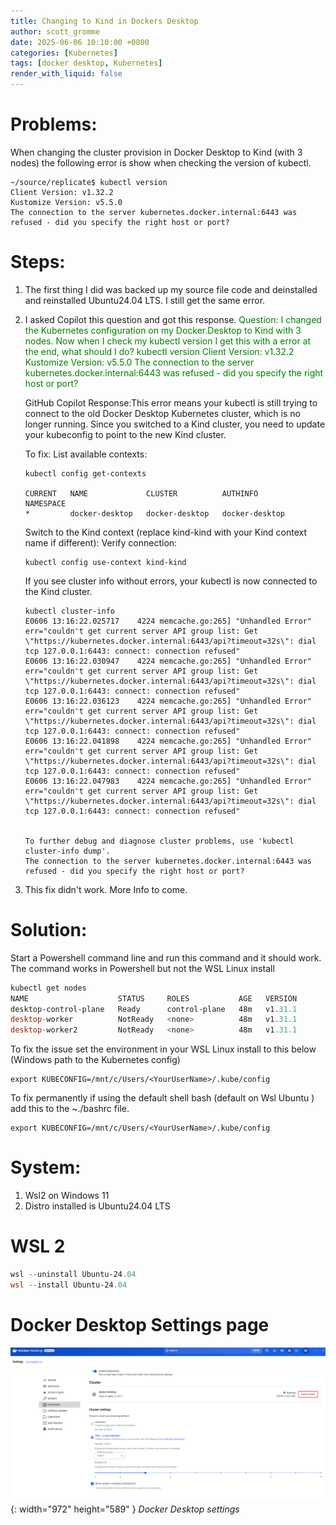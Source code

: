 ```yaml
---
title: Changing to Kind in Dockers Desktop
author: scott_gromme
date: 2025-06-06 10:10:00 +0800
categories: [Kubernetes]
tags: [docker desktop, Kubernetes]
render_with_liquid: false
---
```


# Problems:

When changing the cluster provision in Docker Desktop to Kind (with 3 nodes) the following error is show when checking the version of kubectl.

```console
~/source/replicate$ kubectl version
Client Version: v1.32.2
Kustomize Version: v5.5.0
The connection to the server kubernetes.docker.internal:6443 was refused - did you specify the right host or port?

```

# Steps:

1. The first thing I did was backed up my source file code and deinstalled and reinstalled Ubuntu24.04 LTS.  I still get the same error.
2. I asked Copilot this question and got this response.
   <span style="color: green;">
    Question: I changed the Kubernetes configuration on my Docker.Desktop to Kind with 3 nodes. Now when I check my kubectl version I get  this with a error at the end, what should I do? kubectl version
    Client Version: v1.32.2
    Kustomize Version: v5.5.0
    The connection to the server kubernetes.docker.internal:6443 was refused - did you specify the right host or port?
    </span>

    GitHub Copilot Response:This error means your kubectl is still trying to connect to the old Docker Desktop Kubernetes cluster, which is no longer running. Since you switched to a Kind cluster, you need to update your kubeconfig to point to the new Kind cluster.

    To fix:
    List available contexts:
    ```console
    kubectl config get-contexts
   
    CURRENT   NAME             CLUSTER          AUTHINFO         NAMESPACE
    *         docker-desktop   docker-desktop   docker-desktop
    ```

    Switch to the Kind context (replace kind-kind with your Kind context name if different):
    Verify connection:
    ```console
    kubectl config use-context kind-kind
    ```
    If you see cluster info without errors, your kubectl is now connected to the Kind cluster.
    
    ```console
    kubectl cluster-info
    E0606 13:16:22.025717    4224 memcache.go:265] "Unhandled Error" err="couldn't get current server API group list: Get \"https://kubernetes.docker.internal:6443/api?timeout=32s\": dial tcp 127.0.0.1:6443: connect: connection refused"
    E0606 13:16:22.030947    4224 memcache.go:265] "Unhandled Error" err="couldn't get current server API group list: Get \"https://kubernetes.docker.internal:6443/api?timeout=32s\": dial tcp 127.0.0.1:6443: connect: connection refused"
    E0606 13:16:22.036123    4224 memcache.go:265] "Unhandled Error" err="couldn't get current server API group list: Get \"https://kubernetes.docker.internal:6443/api?timeout=32s\": dial tcp 127.0.0.1:6443: connect: connection refused"
    E0606 13:16:22.041898    4224 memcache.go:265] "Unhandled Error" err="couldn't get current server API group list: Get \"https://kubernetes.docker.internal:6443/api?timeout=32s\": dial tcp 127.0.0.1:6443: connect: connection refused"
    E0606 13:16:22.047983    4224 memcache.go:265] "Unhandled Error" err="couldn't get current server API group list: Get \"https://kubernetes.docker.internal:6443/api?timeout=32s\": dial tcp 127.0.0.1:6443: connect: connection refused"
    

    To further debug and diagnose cluster problems, use 'kubectl cluster-info dump'.
    The connection to the server kubernetes.docker.internal:6443 was refused - did you specify the right host or port?
    ```

3. This fix didn't work. More Info to come. 

# Solution:

Start a Powershell command line and run this command and it should work. The command works in Powershell but not the WSL Linux install
```powershell
kubectl get nodes
NAME                    STATUS     ROLES           AGE   VERSION
desktop-control-plane   Ready      control-plane   48m   v1.31.1
desktop-worker          NotReady   <none>          48m   v1.31.1
desktop-worker2         NotReady   <none>          48m   v1.31.1
```
To fix the issue set the environment in your WSL Linux install to this below (Windows path to the Kubernetes config)
```console 
export KUBECONFIG=/mnt/c/Users/<YourUserName>/.kube/config
```
To fix permanently if using the default shell bash (default on Wsl Ubuntu ) add this to the ~./bashrc file.
```
export KUBECONFIG=/mnt/c/Users/<YourUserName>/.kube/config
```

# System:

1. Wsl2 on Windows 11
2. Distro installed is Ubuntu24.04 LTS


# WSL 2

```powershell
wsl --uninstall Ubuntu-24.04
wsl --install Ubuntu-24.04
```

# Docker Desktop Settings page

![Desktop View](assets/img/posts/dockerdesktopsettingspage.png){: width="972" height="589" }
_Docker Desktop settings_





